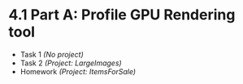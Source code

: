 # 4.1 Part A: Profile GPU Rendering tool

* Task 1 *(No project)*
* Task 2 *(Project: LargeImages)*
* Homework *(Project: ItemsForSale)*
